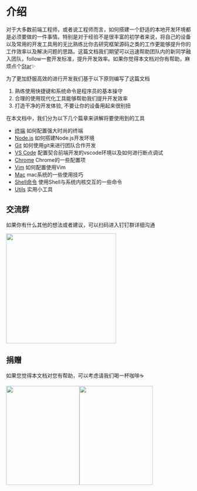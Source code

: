 # 介绍

对于大多数前端工程师，或者说工程师而言，如何搭建一个舒适的本地开发环境都是必须要做的一件事情。特别是对于经验不是很丰富的初学者来说，将自己的设备以及常用的开发工具用的无比熟练比你去研究框架源码之类的工作更能够提升你的工作效率以及解决问题的思路。这篇文档我们期望可以迅速帮助团队内的新同学融入团队，follow一套开发标准，提升开发效率。如果你觉得本文档对你有帮助，麻烦点个[Star](https://github.com/ykfe/fe-dev-playbook)✨

为了更加舒服高效的进行开发我们基于以下原则编写了这篇文档

1. 熟练使用快捷键和系统命令是程序员的基本操守
2. 合理的使用现代化工具能够帮助我们提升开发效率
3. 打造干净的开发体验, 不要让你的设备用起来很别扭

在本文档中，我们分为以下几个篇章来讲解将要使用到的工具

* [终端](./Shell.md) 如何配置强大时尚的终端
* [Node.js](./Nodejs.md) 如何搭建Node.js开发环境
* [Git](./Git.md) 如何使用git来进行团队合作开发
* [VS Code](./VSCode.md) 配置契合前端开发的vscode环境以及如何进行断点调试
* [Chrome](./Chrome.md) Chrome的一些配置项
* [Vim](./Vim.md) 如何配置使用Vim
* [Mac](./Mac.md) mac系统的一些使用技巧
* [Shell命令](./Command.md) 使用Shell与系统内核交互的一些命令
* [Utils](./Utils.md) 实用小工具

## 交流群

如果你有什么其他的想法或者建议，可以扫码进入钉钉群详细沟通

<img src="https://img.alicdn.com/tfs/TB1X1CsnET1gK0jSZFrXXcNCXXa-750-990.jpg" width="300">

## 捐赠

如果您觉得本文档对您有帮助，可以考虑请我们喝一杯咖啡☕️
<div style="display:flex"><img src="https://gw.alicdn.com/tfs/TB1X1vRouT2gK0jSZFvXXXnFXXa-600-900.jpg" width="200" height="270">
<img src="https://gw.alicdn.com/tfs/TB1BtPToxz1gK0jSZSgXXavwpXa-1242-1686.jpg" width="200" height="270">
</div>